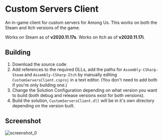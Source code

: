 # Custom Servers Client
An in-game client for custom servers for Among Us. This works on both the Steam and Itch versions of the game.

Works on Steam as of **v2020.11.17s**.
Works on Itch as of **v2020.11.17i**.

## Building

1. Download the source code
2. Add references to the required DLLs, add the paths for `Assembly-CSharp-Steam` and `Assembly-CSharp-Itch` by manually editing `CustomServersClient.csproj` in a text editor. (You don't need to add both if you're only building one.)
3. Change the Solution Configuration depending on what version you want to build (both debug and release versions exist for both versions).
4. Build the solution, `CustomServersClient.dll` will be in it's own directory depending on the version built.

## Screenshot
![screenshot_0](https://cdn.discordapp.com/attachments/759066383090188308/763331715740729364/unknown.png)
